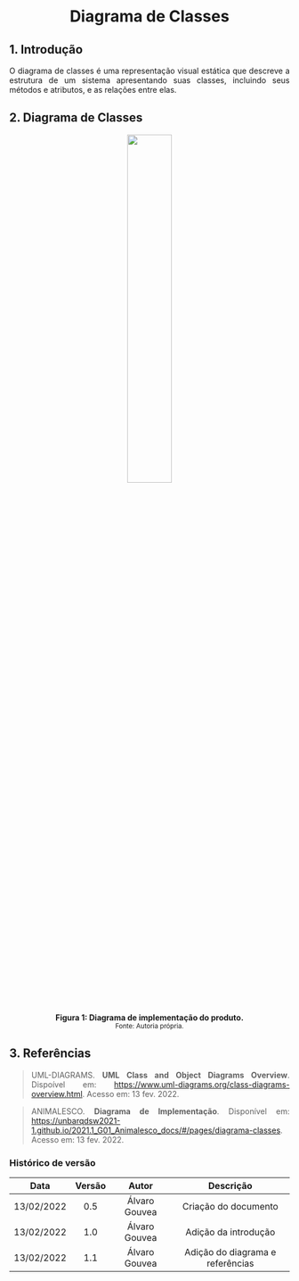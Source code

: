 # <center> Diagrama de Classes

<div align="justify">

## 1. Introdução
    
   O diagrama de classes é uma representação visual estática que descreve a estrutura de um sistema apresentando suas classes, incluindo seus métodos e atributos, e as relações entre elas.

## 2. Diagrama de Classes

<p align='center'>
    <img src='assets/images/diagramasEstaticos/diagramaDeClasses.svg' width=40% height=auto>
    <figcaption align='center'>
        <b>Figura 1: Diagrama de implementação do produto. </b>
        <br>
        <small>Fonte: Autoria própria.</small>
    </figcaption>
</p>

## 3. Referências

> UML-DIAGRAMS. **UML Class and Object Diagrams Overview**. Dispoível em: https://www.uml-diagrams.org/class-diagrams-overview.html. Acesso em: 13 fev. 2022.

> ANIMALESCO. **Diagrama de Implementação**. Disponível em: https://unbarqdsw2021-1.github.io/2021.1_G01_Animalesco_docs/#/pages/diagrama-classes. Acesso em: 13 fev. 2022.

</div>

### Histórico de versão

|    Data    | Versão |       Autor      |              Descrição                 |
| :--------: | :----: | :--------------: | :------------------------------------: |
| 13/02/2022 |  0.5   | Álvaro Gouvea |    Criação do documento   |
| 13/02/2022 |  1.0   | Álvaro Gouvea |    Adição da introdução   |
| 13/02/2022 |  1.1   | Álvaro Gouvea |    Adição do diagrama e referências   |